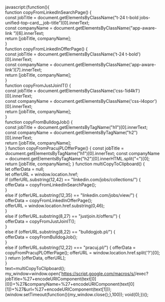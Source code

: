 javascript:(function(){  
  function copyFromLinkedInSearchPage() {    
    const jobTitle = document.getElementsByClassName("t-24 t-bold jobs-unified-top-card__job-title")[0].innerText;    
    const companyName = document.getElementsByClassName("app-aware-link ")[6].innerText;    
    return [jobTitle, companyName];  
  }  
  function copyFromLinkedInOfferPage() {    
    const jobTitle = document.getElementsByClassName('t-24 t-bold')[0].innerText;    
    const companyName = document.getElementsByClassName('app-aware-link')[7].innerText;   
    return [jobTitle, companyName];  
  }  
  function copyFromJustJoinIT() {    
    const jobTitle = document.getElementsByClassName('css-1id4k1')[0].innerText;    
    const companyName = document.getElementsByClassName('css-l4opor')[0].innerText;    
    return [jobTitle, companyName];  
  }  
  function copyFromBulldogJob() {    
    const jobTitle = document.getElementsByTagName("h1")[0].innerText;    
    const companyName = document.getElementsByTagName("h2")[0].innerText;    
    return [jobTitle, companyName];  
  }
  function copyFromPracujPLOfferPage() {
    const jobTitle = document.getElementsByTagName("h1")[0].innerText;
    const companyName = document.getElementsByTagName("h2")[0].innerHTML.split("<")[0];
    return [jobTitle, companyName];
  }
  function multiCopyToClipboard() {    
    let offerData = null;    
    let offerURL = window.location.href;    
    if (offerURL.substring(12,42) == "linkedin.com/jobs/collections/") {      
      offerData = copyFromLinkedInSearchPage();    
    }    
    else if (offerURL.substring(12,35) == "linkedin.com/jobs/view/") {      
      offerData = copyFromLinkedInOfferPage();      
      offerURL = window.location.href.substring(0,46);    
    }    
    else if (offerURL.substring(8,27) == "justjoin.it/offers/") {      
      offerData = copyFromJustJoinIT();    
    }    
    else if (offerURL.substring(8,22) == "bulldogjob.pl/") {      
      offerData = copyFromBulldogJob();    
    }    
    else if (offerURL.substring(12,22) === "pracuj.pl/") {
      offerData = copyFromPracujPLOfferPage();
      offerURL = window.location.href.split('?')[0];
    }
    return [offerData, offerURL];  
  }  
  text=multiCopyToClipboard();  
  my_window=window.open('https://script.google.com/macros/s/<YOUR-WEB-APP-ID>/exec?jobTitle=%27+encodeURIComponent(text[0][0])+%27&companyName=%27+encodeURIComponent(text[0][1])+%27&url=%27+encodeURIComponent(text[1]));  (window.setTimeout(function(){my_window.close();},100));  void(0);})();
